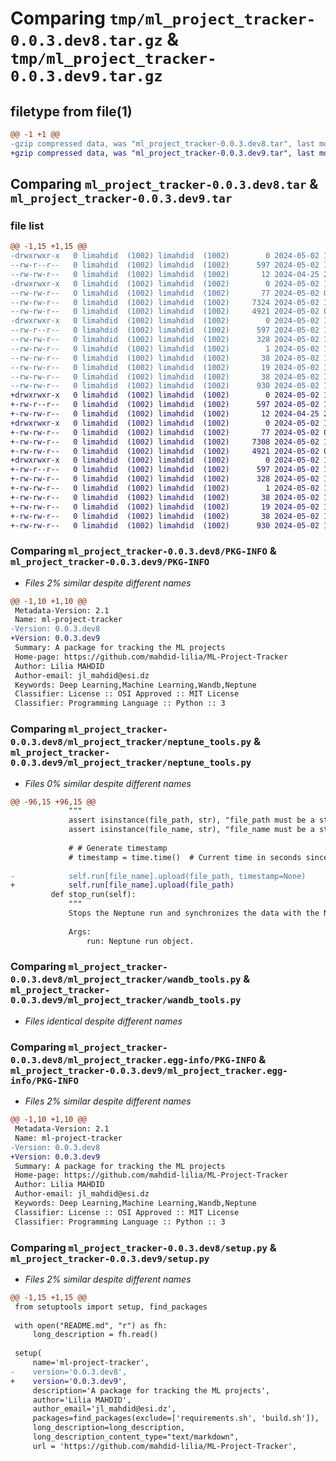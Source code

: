 # Comparing `tmp/ml_project_tracker-0.0.3.dev8.tar.gz` & `tmp/ml_project_tracker-0.0.3.dev9.tar.gz`

## filetype from file(1)

```diff
@@ -1 +1 @@
-gzip compressed data, was "ml_project_tracker-0.0.3.dev8.tar", last modified: Thu May  2 13:20:28 2024, max compression
+gzip compressed data, was "ml_project_tracker-0.0.3.dev9.tar", last modified: Thu May  2 13:22:09 2024, max compression
```

## Comparing `ml_project_tracker-0.0.3.dev8.tar` & `ml_project_tracker-0.0.3.dev9.tar`

### file list

```diff
@@ -1,15 +1,15 @@
-drwxrwxr-x   0 limahdid  (1002) limahdid  (1002)        0 2024-05-02 13:20:28.162485 ml_project_tracker-0.0.3.dev8/
--rw-r--r--   0 limahdid  (1002) limahdid  (1002)      597 2024-05-02 13:20:28.162485 ml_project_tracker-0.0.3.dev8/PKG-INFO
--rw-rw-r--   0 limahdid  (1002) limahdid  (1002)       12 2024-04-25 20:46:44.000000 ml_project_tracker-0.0.3.dev8/README.md
-drwxrwxr-x   0 limahdid  (1002) limahdid  (1002)        0 2024-05-02 13:20:28.158485 ml_project_tracker-0.0.3.dev8/ml_project_tracker/
--rw-rw-r--   0 limahdid  (1002) limahdid  (1002)       77 2024-05-02 08:18:54.000000 ml_project_tracker-0.0.3.dev8/ml_project_tracker/__init__.py
--rw-rw-r--   0 limahdid  (1002) limahdid  (1002)     7324 2024-05-02 13:20:06.000000 ml_project_tracker-0.0.3.dev8/ml_project_tracker/neptune_tools.py
--rw-rw-r--   0 limahdid  (1002) limahdid  (1002)     4921 2024-05-02 07:07:04.000000 ml_project_tracker-0.0.3.dev8/ml_project_tracker/wandb_tools.py
-drwxrwxr-x   0 limahdid  (1002) limahdid  (1002)        0 2024-05-02 13:20:28.162485 ml_project_tracker-0.0.3.dev8/ml_project_tracker.egg-info/
--rw-r--r--   0 limahdid  (1002) limahdid  (1002)      597 2024-05-02 13:20:28.000000 ml_project_tracker-0.0.3.dev8/ml_project_tracker.egg-info/PKG-INFO
--rw-rw-r--   0 limahdid  (1002) limahdid  (1002)      328 2024-05-02 13:20:28.000000 ml_project_tracker-0.0.3.dev8/ml_project_tracker.egg-info/SOURCES.txt
--rw-rw-r--   0 limahdid  (1002) limahdid  (1002)        1 2024-05-02 13:20:28.000000 ml_project_tracker-0.0.3.dev8/ml_project_tracker.egg-info/dependency_links.txt
--rw-rw-r--   0 limahdid  (1002) limahdid  (1002)       38 2024-05-02 13:20:28.000000 ml_project_tracker-0.0.3.dev8/ml_project_tracker.egg-info/requires.txt
--rw-rw-r--   0 limahdid  (1002) limahdid  (1002)       19 2024-05-02 13:20:28.000000 ml_project_tracker-0.0.3.dev8/ml_project_tracker.egg-info/top_level.txt
--rw-rw-r--   0 limahdid  (1002) limahdid  (1002)       38 2024-05-02 13:20:28.162485 ml_project_tracker-0.0.3.dev8/setup.cfg
--rw-rw-r--   0 limahdid  (1002) limahdid  (1002)      930 2024-05-02 13:20:26.000000 ml_project_tracker-0.0.3.dev8/setup.py
+drwxrwxr-x   0 limahdid  (1002) limahdid  (1002)        0 2024-05-02 13:22:09.457585 ml_project_tracker-0.0.3.dev9/
+-rw-r--r--   0 limahdid  (1002) limahdid  (1002)      597 2024-05-02 13:22:09.457585 ml_project_tracker-0.0.3.dev9/PKG-INFO
+-rw-rw-r--   0 limahdid  (1002) limahdid  (1002)       12 2024-04-25 20:46:44.000000 ml_project_tracker-0.0.3.dev9/README.md
+drwxrwxr-x   0 limahdid  (1002) limahdid  (1002)        0 2024-05-02 13:22:09.457585 ml_project_tracker-0.0.3.dev9/ml_project_tracker/
+-rw-rw-r--   0 limahdid  (1002) limahdid  (1002)       77 2024-05-02 08:18:54.000000 ml_project_tracker-0.0.3.dev9/ml_project_tracker/__init__.py
+-rw-rw-r--   0 limahdid  (1002) limahdid  (1002)     7308 2024-05-02 13:21:50.000000 ml_project_tracker-0.0.3.dev9/ml_project_tracker/neptune_tools.py
+-rw-rw-r--   0 limahdid  (1002) limahdid  (1002)     4921 2024-05-02 07:07:04.000000 ml_project_tracker-0.0.3.dev9/ml_project_tracker/wandb_tools.py
+drwxrwxr-x   0 limahdid  (1002) limahdid  (1002)        0 2024-05-02 13:22:09.457585 ml_project_tracker-0.0.3.dev9/ml_project_tracker.egg-info/
+-rw-r--r--   0 limahdid  (1002) limahdid  (1002)      597 2024-05-02 13:22:09.000000 ml_project_tracker-0.0.3.dev9/ml_project_tracker.egg-info/PKG-INFO
+-rw-rw-r--   0 limahdid  (1002) limahdid  (1002)      328 2024-05-02 13:22:09.000000 ml_project_tracker-0.0.3.dev9/ml_project_tracker.egg-info/SOURCES.txt
+-rw-rw-r--   0 limahdid  (1002) limahdid  (1002)        1 2024-05-02 13:22:09.000000 ml_project_tracker-0.0.3.dev9/ml_project_tracker.egg-info/dependency_links.txt
+-rw-rw-r--   0 limahdid  (1002) limahdid  (1002)       38 2024-05-02 13:22:09.000000 ml_project_tracker-0.0.3.dev9/ml_project_tracker.egg-info/requires.txt
+-rw-rw-r--   0 limahdid  (1002) limahdid  (1002)       19 2024-05-02 13:22:09.000000 ml_project_tracker-0.0.3.dev9/ml_project_tracker.egg-info/top_level.txt
+-rw-rw-r--   0 limahdid  (1002) limahdid  (1002)       38 2024-05-02 13:22:09.457585 ml_project_tracker-0.0.3.dev9/setup.cfg
+-rw-rw-r--   0 limahdid  (1002) limahdid  (1002)      930 2024-05-02 13:22:07.000000 ml_project_tracker-0.0.3.dev9/setup.py
```

### Comparing `ml_project_tracker-0.0.3.dev8/PKG-INFO` & `ml_project_tracker-0.0.3.dev9/PKG-INFO`

 * *Files 2% similar despite different names*

```diff
@@ -1,10 +1,10 @@
 Metadata-Version: 2.1
 Name: ml-project-tracker
-Version: 0.0.3.dev8
+Version: 0.0.3.dev9
 Summary: A package for tracking the ML projects
 Home-page: https://github.com/mahdid-lilia/ML-Project-Tracker
 Author: Lilia MAHDID
 Author-email: jl_mahdid@esi.dz
 Keywords: Deep Learning,Machine Learning,Wandb,Neptune
 Classifier: License :: OSI Approved :: MIT License
 Classifier: Programming Language :: Python :: 3
```

### Comparing `ml_project_tracker-0.0.3.dev8/ml_project_tracker/neptune_tools.py` & `ml_project_tracker-0.0.3.dev9/ml_project_tracker/neptune_tools.py`

 * *Files 0% similar despite different names*

```diff
@@ -96,15 +96,15 @@
             """
             assert isinstance(file_path, str), "file_path must be a string"
             assert isinstance(file_name, str), "file_name must be a string"
 
             # # Generate timestamp
             # timestamp = time.time()  # Current time in seconds since epoch
 
-            self.run[file_name].upload(file_path, timestamp=None)
+            self.run[file_name].upload(file_path)
         def stop_run(self):
             """
             Stops the Neptune run and synchronizes the data with the Neptune servers.
 
             Args:
                 run: Neptune run object.
```

### Comparing `ml_project_tracker-0.0.3.dev8/ml_project_tracker/wandb_tools.py` & `ml_project_tracker-0.0.3.dev9/ml_project_tracker/wandb_tools.py`

 * *Files identical despite different names*

### Comparing `ml_project_tracker-0.0.3.dev8/ml_project_tracker.egg-info/PKG-INFO` & `ml_project_tracker-0.0.3.dev9/ml_project_tracker.egg-info/PKG-INFO`

 * *Files 2% similar despite different names*

```diff
@@ -1,10 +1,10 @@
 Metadata-Version: 2.1
 Name: ml-project-tracker
-Version: 0.0.3.dev8
+Version: 0.0.3.dev9
 Summary: A package for tracking the ML projects
 Home-page: https://github.com/mahdid-lilia/ML-Project-Tracker
 Author: Lilia MAHDID
 Author-email: jl_mahdid@esi.dz
 Keywords: Deep Learning,Machine Learning,Wandb,Neptune
 Classifier: License :: OSI Approved :: MIT License
 Classifier: Programming Language :: Python :: 3
```

### Comparing `ml_project_tracker-0.0.3.dev8/setup.py` & `ml_project_tracker-0.0.3.dev9/setup.py`

 * *Files 2% similar despite different names*

```diff
@@ -1,15 +1,15 @@
 from setuptools import setup, find_packages
 
 with open("README.md", "r") as fh:
     long_description = fh.read()
 
 setup(
     name='ml-project-tracker',
-    version='0.0.3.dev8',
+    version='0.0.3.dev9',
     description='A package for tracking the ML projects',
     author='Lilia MAHDID',
     author_email='jl_mahdid@esi.dz',
     packages=find_packages(exclude=['requirements.sh', 'build.sh']),
     long_description=long_description,
     long_description_content_type="text/markdown",
     url = 'https://github.com/mahdid-lilia/ML-Project-Tracker',
```


